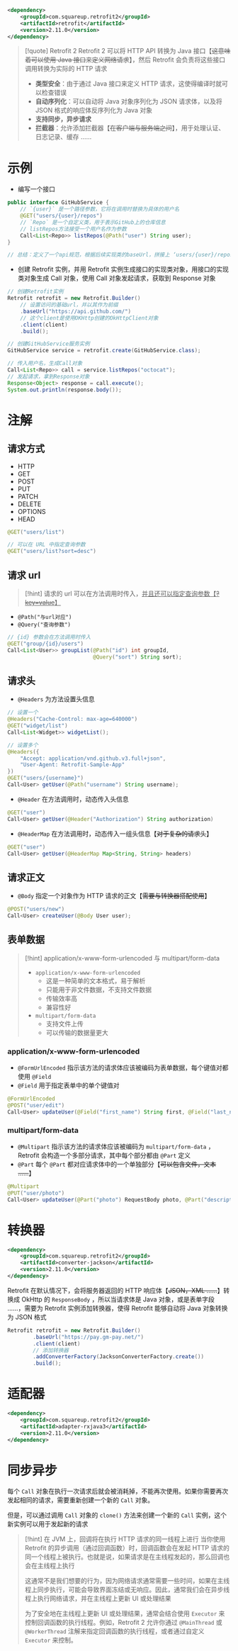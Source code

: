 ```xml
<dependency>
    <groupId>com.squareup.retrofit2</groupId>
    <artifactId>retrofit</artifactId>
    <version>2.11.0</version>
</dependency>
```

> [!quote] Retrofit 2
> Retrofit 2 可以将 HTTP API 转换为 Java 接口【~~这意味着可以使用 Java 接口来定义网络请求~~】，然后 Retrofit 会负责将这些接口调用转换为实际的 HTTP 请求
> 
> - **类型安全**：由于通过 Java 接口来定义 HTTP 请求，这使得编译时就可以检查错误
> - **自动序列化**：可以自动将 Java 对象序列化为 JSON 请求体，以及将 JSON 格式的响应体反序列化为 Java 对象
> - **支持同步，异步请求**
> - **拦截器**：允许添加拦截器【~~在客户端与服务端之间~~】，用于处理认证、日志记录、缓存 ……

# 示例
- 编写一个接口
```java
public interface GitHubService {
	// `{user}` 是一个路径参数，它将在调用时替换为具体的用户名
	@GET("users/{user}/repos")
	// `Repo` 是一个自定义类，用于表示GitHub上的仓库信息
	// listRepos方法接受一个用户名作为参数
	Call<List<Repo>> listRepos(@Path("user") String user);
}

// 总结：定义了一个api规范，根据后续实现类的baseUrl，拼接上 ‘users/{user}/repos’ ，其中的 ‘{user}’ 参数在调用时传入
```
- 创建 Retrofit 实例，并用 Retrofit 实例生成接口的实现类对象，用接口的实现类对象生成 Call 对象，使用 Call 对象发起请求，获取到 Response 对象
```java
// 创建Retrofit实例
Retrofit retrofit = new Retrofit.Builder()
	// 设置访问的基础url，并以其作为前缀
    .baseUrl("https://api.github.com/")
    // 这个client是使用OKHttp创建的OkHttpClient对象
    .client(client)
    .build();

// 创建GitHubService服务实例
GitHubService service = retrofit.create(GitHubService.class);

// 传入用户名，生成Call对象
Call<List<Repo>> call = service.listRepos("octocat");
// 发起请求，拿到Response对象
Response<Object> response = call.execute();
System.out.println(response.body());
```

# 注解
## 请求方式
- HTTP
- GET
- POST
- PUT
- PATCH
- DELETE
- OPTIONS
- HEAD
```java
@GET("users/list")

// 可以在 URL 中指定查询参数
@GET("users/list?sort=desc")
```

## 请求 url

> [!hint] 请求的 url 可以在方法调用时传入，<u>并且还可以指定查询参数【~~?key=value~~】</u>

- `@Path("与url对应")`
- `@Query("查询参数")` 
```java
// {id} 参数会在方法调用时传入
@GET("group/{id}/users")
Call<List<User>> groupList(@Path("id") int groupId, 
						   @Query("sort") String sort);
```

## 请求头
- `@Headers` 为方法设置头信息
```java
// 设置一个
@Headers("Cache-Control: max-age=640000")
@GET("widget/list")
Call<List<Widget>> widgetList();

// 设置多个
@Headers({
    "Accept: application/vnd.github.v3.full+json",
    "User-Agent: Retrofit-Sample-App"
})
@GET("users/{username}")
Call<User> getUser(@Path("username") String username);
```
- `@Header` 在方法调用时，动态传入头信息
```java
@GET("user")
Call<User> getUser(@Header("Authorization") String authorization)
```
- `@HeaderMap` 在方法调用时，动态传入一组头信息【~~对于复杂的请求头~~】
```java
@GET("user")
Call<User> getUser(@HeaderMap Map<String, String> headers)
```

## 请求正文
- `@Body` 指定一个对象作为 HTTP 请求的正文【~~需要与转换器搭配使用~~】
```java
@POST("users/new")
Call<User> createUser(@Body User user);
```

## 表单数据

> [!hint] application/x-www-form-urlencoded 与 multipart/form-data
> - `application/x-www-form-urlencoded` 
> 	- 这是一种简单的文本格式，易于解析
> 	- 只能用于非文件数据，不支持文件数据
> 	- 传输效率高
> 	- 兼容性好
> - `multipart/form-data` 
> 	- 支持文件上传
> 	- 可以传输的数据量更大

### application/x-www-form-urlencoded
- `@FormUrlEncoded` 指示该方法的请求体应该被编码为表单数据，每个键值对都使用 `@Field`
- `@Field` 用于指定表单中的单个键值对
```java
@FormUrlEncoded
@POST("user/edit")
Call<User> updateUser(@Field("first_name") String first, @Field("last_name") String last);
```

### multipart/form-data
- `@Multipart` 指示该方法的请求体应该被编码为 `multipart/form-data` ，Retrofit 会构造一个多部分请求，其中每个部分都由 `@Part` 定义
- `@Part` 每个 `@Part` 都对应请求体中的一个单独部分【~~可以包含文件，文本 ……~~】
```java
@Multipart
@PUT("user/photo")
Call<User> updateUser(@Part("photo") RequestBody photo, @Part("description") RequestBody description);
```

# 转换器
```xml
<dependency>
    <groupId>com.squareup.retrofit2</groupId>
    <artifactId>converter-jackson</artifactId>
    <version>2.11.0</version>
</dependency>
```

Retrofit 在默认情况下，会将服务器返回的 HTTP 响应体【~~JSON，XML ……~~】转换成 OkHttp 的 `ResponseBody` ，所以当请求体是 Java 对象，或是表单字段 ……，需要为 Retrofit 实例添加转换器，使得 Retrofit 能够自动将 Java 对象转换为 JSON 格式

```java
Retrofit retrofit = new Retrofit.Builder()  
        .baseUrl("https://pay.gm-pay.net/")  
        .client(client)  
        // 添加转换器
        .addConverterFactory(JacksonConverterFactory.create())  
        .build();
```

# 适配器
```xml
<dependency>
    <groupId>com.squareup.retrofit2</groupId>
    <artifactId>adapter-rxjava3</artifactId>
    <version>2.11.0</version>
</dependency>
```

# 同步异步
每个 `Call` 对象在执行一次请求后就会被消耗掉，不能再次使用。如果你需要再次发起相同的请求，需要重新创建一个新的 `Call` 对象。

但是，可以通过调用 `Call` 对象的 `clone()` 方法来创建一个新的 `Call` 实例，这个新实例可以用于发起新的请求

> [!hint] 在 JVM 上，回调将在执行 HTTP 请求的同一线程上进行
> 当你使用 Retrofit 的异步调用（通过回调函数）时，回调函数会在发起 HTTP 请求的同一个线程上被执行。也就是说，如果请求是在主线程发起的，那么回调也会在主线程上执行
> 
> 这通常不是我们想要的行为，因为网络请求通常需要一些时间，如果在主线程上同步执行，可能会导致界面冻结或无响应。因此，通常我们会在异步线程上执行网络请求，并在主线程上更新 UI 或处理结果
> 
> 为了安全地在主线程上更新 UI 或处理结果，通常会结合使用 `Executor` 来控制回调函数的执行线程。例如，Retrofit 2 允许你通过 `@MainThread` 或 `@WorkerThread` 注解来指定回调函数的执行线程，或者通过自定义 `Executor` 来控制。
